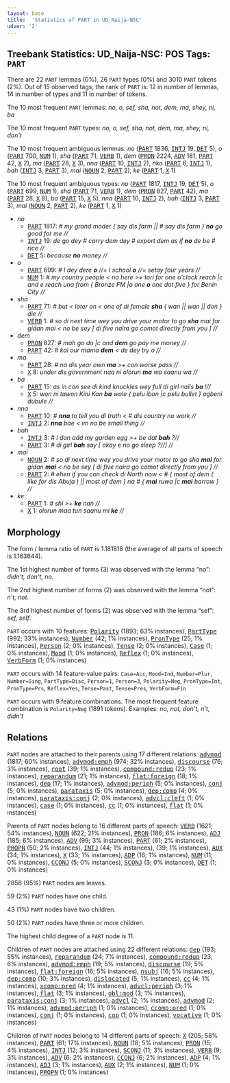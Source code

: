 ```yaml
---
layout: base
title:  'Statistics of PART in UD_Naija-NSC'
udver: '2'
---
```


## Treebank Statistics: UD_Naija-NSC: POS Tags: `PART`

There are 22 `PART` lemmas (0%), 26 `PART` types (0%) and 3010 `PART` tokens (2%).
Out of 15 observed tags, the rank of `PART` is: 12 in number of lemmas, 14 in number of types and 11 in number of tokens.

The 10 most frequent `PART` lemmas: <em>no, o, sef, sha, not, dem, ma, shey, ni, ba</em>

The 10 most frequent `PART` types:  <em>no, o, sef, sha, not, dem, ma, shey, ni, don't</em>

The 10 most frequent ambiguous lemmas: <em>no</em> (<tt><a href="pcm_nsc-pos-PART.html">PART</a></tt> 1836, <tt><a href="pcm_nsc-pos-INTJ.html">INTJ</a></tt> 19, <tt><a href="pcm_nsc-pos-DET.html">DET</a></tt> 5), <em>o</em> (<tt><a href="pcm_nsc-pos-PART.html">PART</a></tt> 700, <tt><a href="pcm_nsc-pos-NUM.html">NUM</a></tt> 1), <em>sha</em> (<tt><a href="pcm_nsc-pos-PART.html">PART</a></tt> 71, <tt><a href="pcm_nsc-pos-VERB.html">VERB</a></tt> 1), <em>dem</em> (<tt><a href="pcm_nsc-pos-PRON.html">PRON</a></tt> 2224, <tt><a href="pcm_nsc-pos-ADV.html">ADV</a></tt> 181, <tt><a href="pcm_nsc-pos-PART.html">PART</a></tt> 42, <tt><a href="pcm_nsc-pos-X.html">X</a></tt> 2), <em>ma</em> (<tt><a href="pcm_nsc-pos-PART.html">PART</a></tt> 28, <tt><a href="pcm_nsc-pos-X.html">X</a></tt> 3), <em>nna</em> (<tt><a href="pcm_nsc-pos-PART.html">PART</a></tt> 10, <tt><a href="pcm_nsc-pos-INTJ.html">INTJ</a></tt> 2), <em>nko</em> (<tt><a href="pcm_nsc-pos-PART.html">PART</a></tt> 6, <tt><a href="pcm_nsc-pos-INTJ.html">INTJ</a></tt> 1), <em>bah</em> (<tt><a href="pcm_nsc-pos-INTJ.html">INTJ</a></tt> 3, <tt><a href="pcm_nsc-pos-PART.html">PART</a></tt> 3), <em>mai</em> (<tt><a href="pcm_nsc-pos-NOUN.html">NOUN</a></tt> 2, <tt><a href="pcm_nsc-pos-PART.html">PART</a></tt> 2), <em>ke</em> (<tt><a href="pcm_nsc-pos-PART.html">PART</a></tt> 1, <tt><a href="pcm_nsc-pos-X.html">X</a></tt> 1)

The 10 most frequent ambiguous types:  <em>no</em> (<tt><a href="pcm_nsc-pos-PART.html">PART</a></tt> 1817, <tt><a href="pcm_nsc-pos-INTJ.html">INTJ</a></tt> 19, <tt><a href="pcm_nsc-pos-DET.html">DET</a></tt> 5), <em>o</em> (<tt><a href="pcm_nsc-pos-PART.html">PART</a></tt> 699, <tt><a href="pcm_nsc-pos-NUM.html">NUM</a></tt> 1), <em>sha</em> (<tt><a href="pcm_nsc-pos-PART.html">PART</a></tt> 71, <tt><a href="pcm_nsc-pos-VERB.html">VERB</a></tt> 1), <em>dem</em> (<tt><a href="pcm_nsc-pos-PRON.html">PRON</a></tt> 827, <tt><a href="pcm_nsc-pos-PART.html">PART</a></tt> 42), <em>ma</em> (<tt><a href="pcm_nsc-pos-PART.html">PART</a></tt> 28, <tt><a href="pcm_nsc-pos-X.html">X</a></tt> 8), <em>ba</em> (<tt><a href="pcm_nsc-pos-PART.html">PART</a></tt> 15, <tt><a href="pcm_nsc-pos-X.html">X</a></tt> 5), <em>nna</em> (<tt><a href="pcm_nsc-pos-PART.html">PART</a></tt> 10, <tt><a href="pcm_nsc-pos-INTJ.html">INTJ</a></tt> 2), <em>bah</em> (<tt><a href="pcm_nsc-pos-INTJ.html">INTJ</a></tt> 3, <tt><a href="pcm_nsc-pos-PART.html">PART</a></tt> 3), <em>mai</em> (<tt><a href="pcm_nsc-pos-NOUN.html">NOUN</a></tt> 2, <tt><a href="pcm_nsc-pos-PART.html">PART</a></tt> 2), <em>ke</em> (<tt><a href="pcm_nsc-pos-PART.html">PART</a></tt> 1, <tt><a href="pcm_nsc-pos-X.html">X</a></tt> 1)


* <em>no</em>
  * <tt><a href="pcm_nsc-pos-PART.html">PART</a></tt> 1817: <em># my grand moder { say dis farm || # say dis farm } <b>no</b> go good for me //</em>
  * <tt><a href="pcm_nsc-pos-INTJ.html">INTJ</a></tt> 19: <em>de go dey # carry dem dey # export dem as if <b>no</b> de be # rice //</em>
  * <tt><a href="pcm_nsc-pos-DET.html">DET</a></tt> 5: <em>because <b>no</b> money //</em>
* <em>o</em>
  * <tt><a href="pcm_nsc-pos-PART.html">PART</a></tt> 699: <em># I dey dere <b>o</b> //= I school <b>o</b> //= setay four years //</em>
  * <tt><a href="pcm_nsc-pos-NUM.html">NUM</a></tt> 1: <em># my country people < na here >+ tori for one o'clock reach |c and e reach una from { Bronze FM |a one <b>o</b> one dot five } for Benin City //</em>
* <em>sha</em>
  * <tt><a href="pcm_nsc-pos-PART.html">PART</a></tt> 71: <em># but < later on < one of di female <b>sha</b> { wan || wan || don } die //</em>
  * <tt><a href="pcm_nsc-pos-VERB.html">VERB</a></tt> 1: <em># so di next time wey you drive your motor to go <b>sha</b> mai for gidan mai < no be sey [ di five naira go comot directly from you ] //</em>
* <em>dem</em>
  * <tt><a href="pcm_nsc-pos-PRON.html">PRON</a></tt> 827: <em># mah go do |c and <b>dem</b> go pay me money //</em>
  * <tt><a href="pcm_nsc-pos-PART.html">PART</a></tt> 42: <em># kai our mama <b>dem</b> < de dey try o //</em>
* <em>ma</em>
  * <tt><a href="pcm_nsc-pos-PART.html">PART</a></tt> 28: <em># na dis year own <b>ma</b> >+ con worse pass //</em>
  * <tt><a href="pcm_nsc-pos-X.html">X</a></tt> 8: <em>under dis government naa ni olorun <b>ma</b> wa saanu wa //</em>
* <em>ba</em>
  * <tt><a href="pcm_nsc-pos-PART.html">PART</a></tt> 15: <em>as in con see di kind knuckles wey full di girl nails <b>ba</b> !//</em>
  * <tt><a href="pcm_nsc-pos-X.html">X</a></tt> 5: <em>won ni tawon Kini Kan <b>ba</b> wole { pelu ibon |c pelu bullet } ogbeni dubule //</em>
* <em>nna</em>
  * <tt><a href="pcm_nsc-pos-PART.html">PART</a></tt> 10: <em># <b>nna</b> to tell you di truth < # dis country no work //</em>
  * <tt><a href="pcm_nsc-pos-INTJ.html">INTJ</a></tt> 2: <em><b>nna</b> bae < im no be small thing //</em>
* <em>bah</em>
  * <tt><a href="pcm_nsc-pos-INTJ.html">INTJ</a></tt> 3: <em># I don add my garden egg >+ be dat <b>bah</b> ?//</em>
  * <tt><a href="pcm_nsc-pos-PART.html">PART</a></tt> 3: <em># di girl <b>bah</b> say [ okay e no go sleep ?//] //</em>
* <em>mai</em>
  * <tt><a href="pcm_nsc-pos-NOUN.html">NOUN</a></tt> 2: <em># so di next time wey you drive your motor to go sha <b>mai</b> for gidan <b>mai</b> < no be sey [ di five naira go comot directly from you ] //</em>
  * <tt><a href="pcm_nsc-pos-PART.html">PART</a></tt> 2: <em># ehen if you con check di North now < # { most of dem ( like for dis Abuja ) || most of dem } na # { <b>mai</b> ruwa |c <b>mai</b> barrow } //</em>
* <em>ke</em>
  * <tt><a href="pcm_nsc-pos-PART.html">PART</a></tt> 1: <em># shi >+ <b>ke</b> nan //</em>
  * <tt><a href="pcm_nsc-pos-X.html">X</a></tt> 1: <em>olorun maa tun saanu mi <b>ke</b> //</em>

## Morphology

The form / lemma ratio of `PART` is 1.181818 (the average of all parts of speech is 1.163644).

The 1st highest number of forms (3) was observed with the lemma “no”: <em>didn't, don't, no</em>.

The 2nd highest number of forms (2) was observed with the lemma “not”: <em>n't, not</em>.

The 3rd highest number of forms (2) was observed with the lemma “sef”: <em>sef, self</em>.

`PART` occurs with 10 features: <tt><a href="pcm_nsc-feat-Polarity.html">Polarity</a></tt> (1893; 63% instances), <tt><a href="pcm_nsc-feat-PartType.html">PartType</a></tt> (992; 33% instances), <tt><a href="pcm_nsc-feat-Number.html">Number</a></tt> (42; 1% instances), <tt><a href="pcm_nsc-feat-PronType.html">PronType</a></tt> (25; 1% instances), <tt><a href="pcm_nsc-feat-Person.html">Person</a></tt> (2; 0% instances), <tt><a href="pcm_nsc-feat-Tense.html">Tense</a></tt> (2; 0% instances), <tt><a href="pcm_nsc-feat-Case.html">Case</a></tt> (1; 0% instances), <tt><a href="pcm_nsc-feat-Mood.html">Mood</a></tt> (1; 0% instances), <tt><a href="pcm_nsc-feat-Reflex.html">Reflex</a></tt> (1; 0% instances), <tt><a href="pcm_nsc-feat-VerbForm.html">VerbForm</a></tt> (1; 0% instances)

`PART` occurs with 14 feature-value pairs: `Case=Acc`, `Mood=Ind`, `Number=Plur`, `Number=Sing`, `PartType=Disc`, `Person=1`, `Person=3`, `Polarity=Neg`, `PronType=Int`, `PronType=Prs`, `Reflex=Yes`, `Tense=Past`, `Tense=Pres`, `VerbForm=Fin`

`PART` occurs with 9 feature combinations.
The most frequent feature combination is `Polarity=Neg` (1891 tokens).
Examples: <em>no, not, don't, n't, didn't</em>


## Relations

`PART` nodes are attached to their parents using 17 different relations: <tt><a href="pcm_nsc-dep-advmod.html">advmod</a></tt> (1817; 60% instances), <tt><a href="pcm_nsc-dep-advmod-emph.html">advmod:emph</a></tt> (974; 32% instances), <tt><a href="pcm_nsc-dep-discourse.html">discourse</a></tt> (76; 3% instances), <tt><a href="pcm_nsc-dep-root.html">root</a></tt> (39; 1% instances), <tt><a href="pcm_nsc-dep-compound-redup.html">compound:redup</a></tt> (23; 1% instances), <tt><a href="pcm_nsc-dep-reparandum.html">reparandum</a></tt> (21; 1% instances), <tt><a href="pcm_nsc-dep-flat-foreign.html">flat:foreign</a></tt> (18; 1% instances), <tt><a href="pcm_nsc-dep-dep.html">dep</a></tt> (17; 1% instances), <tt><a href="pcm_nsc-dep-advmod-periph.html">advmod:periph</a></tt> (5; 0% instances), <tt><a href="pcm_nsc-dep-conj.html">conj</a></tt> (5; 0% instances), <tt><a href="pcm_nsc-dep-parataxis.html">parataxis</a></tt> (5; 0% instances), <tt><a href="pcm_nsc-dep-dep-comp.html">dep:comp</a></tt> (4; 0% instances), <tt><a href="pcm_nsc-dep-parataxis-conj.html">parataxis:conj</a></tt> (2; 0% instances), <tt><a href="pcm_nsc-dep-advcl-cleft.html">advcl:cleft</a></tt> (1; 0% instances), <tt><a href="pcm_nsc-dep-case.html">case</a></tt> (1; 0% instances), <tt><a href="pcm_nsc-dep-cc.html">cc</a></tt> (1; 0% instances), <tt><a href="pcm_nsc-dep-flat.html">flat</a></tt> (1; 0% instances)

Parents of `PART` nodes belong to 16 different parts of speech: <tt><a href="pcm_nsc-pos-VERB.html">VERB</a></tt> (1621; 54% instances), <tt><a href="pcm_nsc-pos-NOUN.html">NOUN</a></tt> (622; 21% instances), <tt><a href="pcm_nsc-pos-PRON.html">PRON</a></tt> (186; 6% instances), <tt><a href="pcm_nsc-pos-ADJ.html">ADJ</a></tt> (185; 6% instances), <tt><a href="pcm_nsc-pos-ADV.html">ADV</a></tt> (99; 3% instances), <tt><a href="pcm_nsc-pos-PART.html">PART</a></tt> (61; 2% instances), <tt><a href="pcm_nsc-pos-PROPN.html">PROPN</a></tt> (50; 2% instances), <tt><a href="pcm_nsc-pos-INTJ.html">INTJ</a></tt> (44; 1% instances),  (39; 1% instances), <tt><a href="pcm_nsc-pos-AUX.html">AUX</a></tt> (34; 1% instances), <tt><a href="pcm_nsc-pos-X.html">X</a></tt> (33; 1% instances), <tt><a href="pcm_nsc-pos-ADP.html">ADP</a></tt> (16; 1% instances), <tt><a href="pcm_nsc-pos-NUM.html">NUM</a></tt> (11; 0% instances), <tt><a href="pcm_nsc-pos-CCONJ.html">CCONJ</a></tt> (5; 0% instances), <tt><a href="pcm_nsc-pos-SCONJ.html">SCONJ</a></tt> (3; 0% instances), <tt><a href="pcm_nsc-pos-DET.html">DET</a></tt> (1; 0% instances)

2858 (95%) `PART` nodes are leaves.

59 (2%) `PART` nodes have one child.

43 (1%) `PART` nodes have two children.

50 (2%) `PART` nodes have three or more children.

The highest child degree of a `PART` node is 11.

Children of `PART` nodes are attached using 22 different relations: <tt><a href="pcm_nsc-dep-dep.html">dep</a></tt> (193; 55% instances), <tt><a href="pcm_nsc-dep-reparandum.html">reparandum</a></tt> (24; 7% instances), <tt><a href="pcm_nsc-dep-compound-redup.html">compound:redup</a></tt> (23; 6% instances), <tt><a href="pcm_nsc-dep-advmod-emph.html">advmod:emph</a></tt> (19; 5% instances), <tt><a href="pcm_nsc-dep-discourse.html">discourse</a></tt> (19; 5% instances), <tt><a href="pcm_nsc-dep-flat-foreign.html">flat:foreign</a></tt> (16; 5% instances), <tt><a href="pcm_nsc-dep-nsubj.html">nsubj</a></tt> (16; 5% instances), <tt><a href="pcm_nsc-dep-dep-comp.html">dep:comp</a></tt> (10; 3% instances), <tt><a href="pcm_nsc-dep-dislocated.html">dislocated</a></tt> (5; 1% instances), <tt><a href="pcm_nsc-dep-cc.html">cc</a></tt> (4; 1% instances), <tt><a href="pcm_nsc-dep-xcomp-pred.html">xcomp:pred</a></tt> (4; 1% instances), <tt><a href="pcm_nsc-dep-advcl-periph.html">advcl:periph</a></tt> (3; 1% instances), <tt><a href="pcm_nsc-dep-flat.html">flat</a></tt> (3; 1% instances), <tt><a href="pcm_nsc-dep-obl-mod.html">obl:mod</a></tt> (3; 1% instances), <tt><a href="pcm_nsc-dep-parataxis-conj.html">parataxis:conj</a></tt> (3; 1% instances), <tt><a href="pcm_nsc-dep-advcl.html">advcl</a></tt> (2; 1% instances), <tt><a href="pcm_nsc-dep-advmod.html">advmod</a></tt> (2; 1% instances), <tt><a href="pcm_nsc-dep-advmod-periph.html">advmod:periph</a></tt> (1; 0% instances), <tt><a href="pcm_nsc-dep-ccomp-pred.html">ccomp:pred</a></tt> (1; 0% instances), <tt><a href="pcm_nsc-dep-conj.html">conj</a></tt> (1; 0% instances), <tt><a href="pcm_nsc-dep-cop.html">cop</a></tt> (1; 0% instances), <tt><a href="pcm_nsc-dep-vocative.html">vocative</a></tt> (1; 0% instances)

Children of `PART` nodes belong to 14 different parts of speech: <tt><a href="pcm_nsc-pos-X.html">X</a></tt> (205; 58% instances), <tt><a href="pcm_nsc-pos-PART.html">PART</a></tt> (61; 17% instances), <tt><a href="pcm_nsc-pos-NOUN.html">NOUN</a></tt> (18; 5% instances), <tt><a href="pcm_nsc-pos-PRON.html">PRON</a></tt> (15; 4% instances), <tt><a href="pcm_nsc-pos-INTJ.html">INTJ</a></tt> (12; 3% instances), <tt><a href="pcm_nsc-pos-SCONJ.html">SCONJ</a></tt> (11; 3% instances), <tt><a href="pcm_nsc-pos-VERB.html">VERB</a></tt> (9; 3% instances), <tt><a href="pcm_nsc-pos-ADV.html">ADV</a></tt> (6; 2% instances), <tt><a href="pcm_nsc-pos-CCONJ.html">CCONJ</a></tt> (6; 2% instances), <tt><a href="pcm_nsc-pos-ADP.html">ADP</a></tt> (4; 1% instances), <tt><a href="pcm_nsc-pos-ADJ.html">ADJ</a></tt> (3; 1% instances), <tt><a href="pcm_nsc-pos-AUX.html">AUX</a></tt> (2; 1% instances), <tt><a href="pcm_nsc-pos-NUM.html">NUM</a></tt> (1; 0% instances), <tt><a href="pcm_nsc-pos-PROPN.html">PROPN</a></tt> (1; 0% instances)

